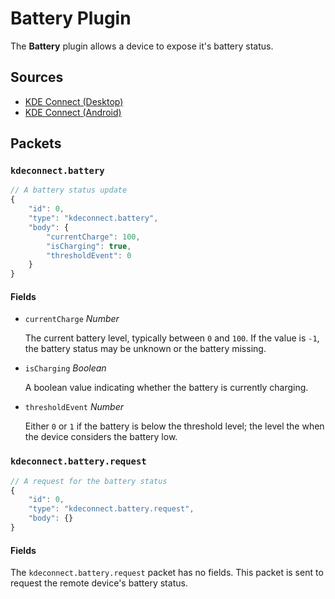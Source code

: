 # Battery Plugin

The **Battery** plugin allows a device to expose it's battery status.

## Sources

* [KDE Connect (Desktop)](https://invent.kde.org/network/kdeconnect-kde/tree/master/plugins/battery)
* [KDE Connect (Android)](https://invent.kde.org/network/kdeconnect-android/tree/master/src/org/kde/kdeconnect/Plugins/BatteryPlugin)

## Packets

### `kdeconnect.battery`

```js
// A battery status update
{
    "id": 0,
    "type": "kdeconnect.battery",
    "body": {
        "currentCharge": 100,
        "isCharging": true,
        "thresholdEvent": 0
    }
}
```

#### Fields

* `currentCharge` *Number*

  The current battery level, typically between `0` and `100`. If the value is
  `-1`, the battery status may be unknown or the battery missing.

* `isCharging` *Boolean*

  A boolean value indicating whether the battery is currently charging.

* `thresholdEvent` *Number*

  Either `0` or `1` if the battery is below the threshold level; the level the
  when the device considers the battery low.

### `kdeconnect.battery.request`

```js
// A request for the battery status
{
    "id": 0,
    "type": "kdeconnect.battery.request",
    "body": {}
}
```

#### Fields

The `kdeconnect.battery.request` packet has no fields. This packet is sent to
request the remote device's battery status.

